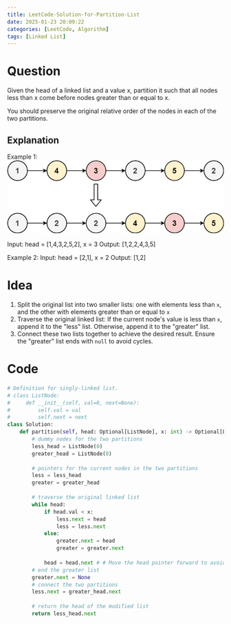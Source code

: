 ```yaml
---
title: LeetCode-Solution-for-Partition-List
date: 2025-01-23 20:09:22
categories: [LeetCode, Algorithm]
tags: [Linked List]
---
```


# Question

Given the head of a linked list and a value x, partition it such that all nodes less than x come before nodes greater than or equal to x.

You should preserve the original relative order of the nodes in each of the two partitions.

## Explanation

Example 1:
![Local image](./images/86_1.png "Question example")

Input: head = [1,4,3,2,5,2], x = 3
Output: [1,2,2,4,3,5]

Example 2:
Input: head = [2,1], x = 2
Output: [1,2]

# Idea

1. Split the original list into two smaller lists: one with elements less than `x`, and the other with elements greater than or equal to `x`
2. Traverse the original linked list: If the current node's value is less than `x`, append it to the "less" list. Otherwise, append it to the "greater" list.
3. Connect these two lists together to achieve the desired result. Ensure the "greater" list ends with `null` to avoid cycles.

# Code

```python
# Definition for singly-linked list.
# class ListNode:
#     def __init__(self, val=0, next=None):
#         self.val = val
#         self.next = next
class Solution:
    def partition(self, head: Optional[ListNode], x: int) -> Optional[ListNode]:
        # dummy nodes for the two partitions
        less_head = ListNode(0)
        greater_head = ListNode(0)

        # pointers for the current nodes in the two partitions
        less = less_head
        greater = greater_head

        # traverse the original linked list
        while head:
            if head.val < x:
                less.next = head
                less = less.next
            else:
                greater.next = head
                greater = greater.next

            head = head.next # # Move the head pointer forward to avoid infinite loop
        # end the greater list
        greater.next = None
        # connect the two partitions
        less.next = greater_head.next

        # return the head of the modified list
        return less_head.next



```
